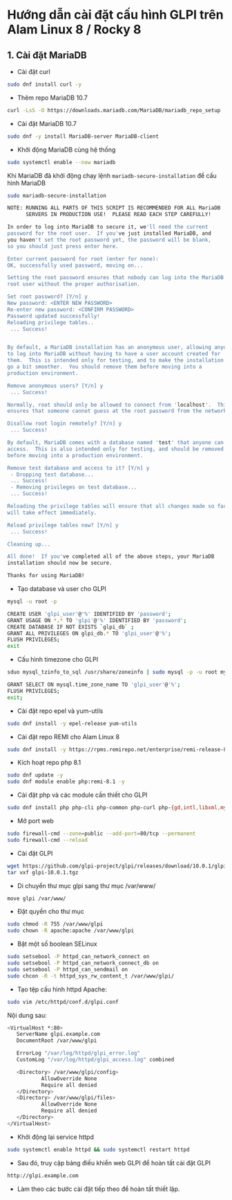 # Hướng dẫn cài đặt cấu hình GLPI trên Alam Linux 8 / Rocky 8
## 1. Cài đặt MariaDB  
  - Cài đặt curl  
```sh
sudo dnf install curl -y
```
  - Thêm repo MariaDB 10.7  
```sh
curl -LsS -O https://downloads.mariadb.com/MariaDB/mariadb_repo_setup | sudo bash -s -- --mariadb-server-version=10.7 --skip-maxscale --skip-tools
```
  - Cài đặt MariaDB 10.7  
```sh
sudo dnf -y install MariaDB-server MariaDB-client
```
  - Khởi động MariaDB cùng hệ thống  
```sh
sudo systemctl enable --now mariadb
```
Khi MariaDB đã khởi động chạy lệnh ``mariadb-secure-installation`` để cấu hình MariaDB  
```sh
sudo mariadb-secure-installation

NOTE: RUNNING ALL PARTS OF THIS SCRIPT IS RECOMMENDED FOR ALL MariaDB
      SERVERS IN PRODUCTION USE!  PLEASE READ EACH STEP CAREFULLY!

In order to log into MariaDB to secure it, we'll need the current
password for the root user.  If you've just installed MariaDB, and
you haven't set the root password yet, the password will be blank,
so you should just press enter here.

Enter current password for root (enter for none): 
OK, successfully used password, moving on...

Setting the root password ensures that nobody can log into the MariaDB
root user without the proper authorisation.

Set root password? [Y/n] y
New password: <ENTER NEW PASSWORD>
Re-enter new password: <CONFIRM PASSWORD>
Password updated successfully!
Reloading privilege tables..
 ... Success!


By default, a MariaDB installation has an anonymous user, allowing anyone
to log into MariaDB without having to have a user account created for
them.  This is intended only for testing, and to make the installation
go a bit smoother.  You should remove them before moving into a
production environment.

Remove anonymous users? [Y/n] y
 ... Success!

Normally, root should only be allowed to connect from 'localhost'.  This
ensures that someone cannot guess at the root password from the network.

Disallow root login remotely? [Y/n] y
 ... Success!

By default, MariaDB comes with a database named 'test' that anyone can
access.  This is also intended only for testing, and should be removed
before moving into a production environment.

Remove test database and access to it? [Y/n] y
 - Dropping test database...
 ... Success!
 - Removing privileges on test database...
 ... Success!

Reloading the privilege tables will ensure that all changes made so far
will take effect immediately.

Reload privilege tables now? [Y/n] y
 ... Success!

Cleaning up...

All done!  If you've completed all of the above steps, your MariaDB
installation should now be secure.

Thanks for using MariaDB!
```
  - Tạo database và user cho GLPI  
```sh
mysql -u root -p

CREATE USER 'glpi_user'@'%' IDENTIFIED BY 'password';
GRANT USAGE ON *.* TO 'glpi'@'%' IDENTIFIED BY 'password';
CREATE DATABASE IF NOT EXISTS `glpi_db` ;
GRANT ALL PRIVILEGES ON glpi_db.* TO 'glpi_user'@'%';
FLUSH PRIVILEGES;
exit
```
  - Cấu hình timezone cho GLPI
```sh
sduo mysql_tzinfo_to_sql /usr/share/zoneinfo | sudo mysql -p -u root mysql
```
```sh
GRANT SELECT ON mysql.time_zone_name TO 'glpi_user'@'%';
FLUSH PRIVILEGES;
exit;
```
  - Cài đặt repo epel và yum-utils
```sh
sudo dnf install -y epel-release yum-utils
```
  - Cài đặt repo REMI cho Alam Linux 8
```sh
sudo dnf install -y https://rpms.remirepo.net/enterprise/remi-release-8.rpm
```
  - Kích hoạt repo php 8.1
```sh
sudo dnf update -y
sudo dnf module enable php:remi-8.1 -y
```
  - Cài đặt php và các module cần thiết cho GLPI
```sh
sudo dnf install php php-cli php-common php-curl php-{gd,intl,libxml,mysqli,zlib,exif,ldap,openssl,zip,bz2}
```
  - Mở port web
```sh
sudo firewall-cmd --zone=public --add-port=80/tcp --permanent
sudo firewall-cmd --reload
```
  - Cài đặt GLPI
```sh
wget https://github.com/glpi-project/glpi/releases/download/10.0.1/glpi-10.0.1.tgz
tar vxf glpi-10.0.1.tgz
```
  - Di chuyển thư mục glpi sang thư mục /var/www/
```sh
move glpi /var/www/
```
  - Đặt quyền cho thư mục 
```sh
sudo chmod -R 755 /var/www/glpi
sudo chown -R apache:apache /var/www/glpi
```
  - Bật một số boolean SELinux
```sh
sudo setsebool -P httpd_can_network_connect on
sudo setsebool -P httpd_can_network_connect_db on
sudo setsebool -P httpd_can_sendmail on
sudo chcon -R -t httpd_sys_rw_content_t /var/www/glpi/
```
  - Tạo tệp cấu hình httpd Apache:
```sh
sudo vim /etc/httpd/conf.d/glpi.conf
```
Nội dung sau:  

```sh
<VirtualHost *:80>
   ServerName glpi.example.com
   DocumentRoot /var/www/glpi

   ErrorLog "/var/log/httpd/glpi_error.log"
   CustomLog "/var/log/httpd/glpi_access.log" combined

   <Directory> /var/www/glpi/config>
           AllowOverride None
           Require all denied
   </Directory>
   <Directory> /var/www/glpi/files>
           AllowOverride None
           Require all denied
   </Directory>
</VirtualHost>
```
  - Khởi động lại service httpd
```sh
sudo systemctl enable httpd && sudo systemctl restart httpd
```
  - Sau đó, truy cập bảng điều khiển web GLPI để hoàn tất cài đặt GLPI  
```sh
http://glpi.example.com
```
  - Làm theo các bước cài đặt tiếp theo để hoàn tất thiết lập.
